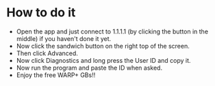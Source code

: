 # How to do it
  - Open the app and just connect to 1.1.1.1 (by clicking the button in the middle) if you haven't done it yet.
  - Now click the sandwich button on the right top of the screen.
  - Then click Advanced.
  - Now click Diagnostics and long press the User ID and copy it.
  - Now run the program and paste the ID when asked.
  - Enjoy the free WARP+ GBs!!
